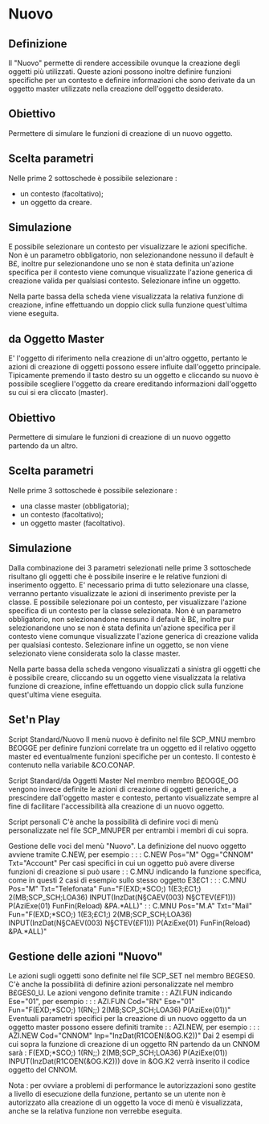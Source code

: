 # Nuovo

## Definizione
Il "Nuovo" permette di rendere accessibile ovunque la creazione degli oggetti più utilizzati.
Queste azioni possono inoltre definire funzioni specifiche per un contesto e definire informazioni
che sono derivate da un oggetto master utilizzate nella creazione dell'oggetto desiderato.

## Obiettivo
Permettere di simulare le funzioni di creazione di un nuovo oggetto.

## Scelta parametri
Nelle prime 2 sottoschede è possibile selezionare : 
- un contesto (facoltativo);
- un oggetto da creare.

## Simulazione
E possibile selezionare un contesto per visualizzare le azioni specifiche.
Non è un parametro obbligatorio, non selezionandone nessuno il default è B£, inoltre pur
selezionandone uno se non è stata definita un'azione specifica per il contesto
viene comunque visualizzate l'azione generica di creazione valida per qualsiasi contesto.
Selezionare infine un oggetto.

Nella parte bassa della scheda viene visualizzata la relativa funzione di creazione, infine
effettuando    un doppio click sulla funzione quest'ultima viene eseguita.

## da Oggetto Master

E' l'oggetto di riferimento nella creazione di un'altro oggetto, pertanto le azioni di creazione
di oggetti possono essere influite dall'oggetto principale.
Tipicamente premendo il tasto destro su un oggetto e cliccando su nuovo è possibile scegliere
l'oggetto da creare ereditando informazioni dall'oggetto su cui si era cliccato (master).

## Obiettivo
Permettere di simulare le funzioni di creazione di un nuovo oggetto partendo da un altro.

## Scelta parametri
Nelle prime 3 sottoschede è possibile selezionare : 
- una classe master (obbligatoria);
- un contesto (facoltativo);
- un oggetto master (facoltativo).

## Simulazione
Dalla combinazione dei 3 parametri selezionati nelle prime 3 sottoschede risultano gli oggetti
che è possibile inserire e le relative funzioni di inserimento oggetto.
E' necessario prima di tutto selezionare una classe, verranno pertanto visualizzate le azioni di
inserimento previste per la classe.
E possibile selezionare poi un contesto, per visualizzare l'azione specifica di un contesto per la
classe selezionata. Non è un parametro obbligatorio, non selezionandone nessuno il default è B£,
inoltre pur selezionandone uno se non è stata definita un'azione specifica per il contesto
viene comunque visualizzate l'azione generica di creazione valida per qualsiasi contesto.
Selezionare infine un oggetto, se non viene selezionato viene considerata solo la classe master.

Nella parte bassa della scheda vengono visualizzati a sinistra gli oggetti che è possibile creare,
cliccando su un oggetto viene visualizzata la relativa funzione di creazione, infine effettuando
un doppio click sulla funzione quest'ultima viene eseguita.

## Set'n Play

Script Standard/Nuovo
Il menù nuovo è definito nel file SCP_MNU membro B£OGGE per definire funzioni correlate tra un
oggetto ed il relativo oggetto master ed eventualmente funzioni specifiche per un contesto.
Il contesto è contenuto nella variabile &CO.CONAP.

Script Standard/da Oggetti Master
Nel membro membro B£OGGE_OG vengono invece definite le azioni di creazione di oggetti generiche,
a prescindere dall'oggetto master e contesto, pertanto visualizzate sempre al fine di facilitare
l'accessibilità alla creazione di un nuovo oggetto.

Script personali
C'è anche la possibilità di definire voci di menù personalizzate nel file SCP_MNUPER per entrambi i
membri di cui sopra.

Gestione delle voci del menù "Nuovo".
La definizione del nuovo oggetto avviene tramite C.NEW, per esempio : 
 :  : C.NEW Pos="M" Ogg="CNNOM" Txt="Account"
Per casi specifici in cui un oggetto può avere diverse funzioni di creazione si può usare  :  : C.MNU indicando la funzione specifica, come in questi 2 casi di esempio sullo
stesso oggetto E3£C1 : 
 :  : C.MNU Pos="M" Txt="Telefonata" Fun="F(EXD;*SCO;) 1(E3;£C1;) 2(MB;SCP_SCH;LOA36)
INPUT(InzDat(N§CAEV(003) N§CTEV(£F1))) P(AziExe(01) FunFin(Reload) &PA.*ALL)"
 :  : C.MNU Pos="M.A" Txt="Mail" Fun="F(EXD;*SCO;) 1(E3;£C1;) 2(MB;SCP_SCH;LOA36)
INPUT(InzDat(N§CAEV(003) N§CTEV(£F1))) P(AziExe(01) FunFin(Reload) &PA.*ALL)"

## Gestione delle azioni "Nuovo"
Le azioni sugli oggetti sono definite nel file SCP_SET nel membro B£GES0. C'è anche la possibilità
di definire azioni personalizzate nel membro B£GES0_U.
Le azioni vengono definite tramite  :  : AZI.FUN indicando Ese="01", per esempio : 
 :  : AZI.FUN Cod="RN" Ese="01" Fun="F(EXD;*SCO;) 1(RN;;) 2(MB;SCP_SCH;LOA36) P(AziExe(01))"
Eventuali parametri specifici per la creazione di un nuovo oggetto da un oggetto master possono
essere definiti tramite  :  : AZI.NEW, per esempio : 
 :  : AZI.NEW Cod="CNNOM" Inp="InzDat(R1COEN(&OG.K2))"
Dai 2 esempi di cui sopra la funzione di creazione di un oggetto RN partendo da un CNNOM sarà : 
F(EXD;*SCO;) 1(RN;;) 2(MB;SCP_SCH;LOA36) P(AziExe(01)) INPUT(InzDat(R1COEN(&OG.K2)))
dove in &OG.K2 verrà inserito il codice oggetto del CNNOM.

Nota :  per ovviare a problemi di performance le autorizzazioni sono gestite a livello di esecuzione
      della funzione, pertanto se un utente non è autorizzato alla creazione di un oggetto la voce
      di menù è visualizzata, anche se la relativa funzione non verrebbe eseguita.
